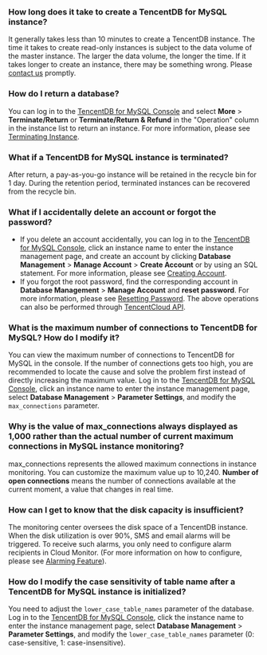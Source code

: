 ### How long does it take to create a TencentDB for MySQL instance?
It generally takes less than 10 minutes to create a TencentDB instance. The time it takes to create read-only instances is subject to the data volume of the master instance. The larger the data volume, the longer the time.
If it takes longer to create an instance, there may be something wrong. Please [contact us](https://intl.cloud.tencent.com/document/product/236/32996) promptly.

### How do I return a database?
You can log in to the [TencentDB for MySQL Console](https://console.cloud.tencent.com/cdb) and select **More** > **Terminate/Return** or **Terminate/Return & Refund** in the "Operation" column in the instance list to return an instance. For more information, please see [Terminating Instance](https://intl.cloud.tencent.com/document/product/236/31895).

<span id = "shilixiaohui"></span>
### What if a TencentDB for MySQL instance is terminated?
After return, a pay-as-you-go instance will be retained in the recycle bin for 1 day. During the retention period, terminated instances can be recovered from the recycle bin.

<span id = "zhanghaomima"></span>
### What if I accidentally delete an account or forgot the password?
- If you delete an account accidentally, you can log in to the [TencentDB for MySQL Console](https://console.cloud.tencent.com/cdb), click an instance name to enter the instance management page, and create an account by clicking **Database Management** > **Manage Account** > **Create Account** or by using an SQL statement. For more information, please see [Creating Account](https://intl.cloud.tencent.com/document/product/236/31900).
- If you forgot the root password, find the corresponding account in **Database Management** > **Manage Account** and **reset password**. For more information, please see [Resetting Password](https://intl.cloud.tencent.com/document/product/236/31901).
The above operations can also be performed through [TencentCloud API](https://intl.cloud.tencent.com/document/product/236/17497).

### What is the maximum number of connections to TencentDB for MySQL? How do I modify it?
You can view the maximum number of connections to TencentDB for MySQL in the console. If the number of connections gets too high, you are recommended to locate the cause and solve the problem first instead of directly increasing the maximum value.
Log in to the [TencentDB for MySQL Console](https://console.cloud.tencent.com/cdb), click an instance name to enter the instance management page, select **Database Management** > **Parameter Settings**, and modify the `max_connections` parameter.


### Why is the value of max_connections always displayed as 1,000 rather than the actual number of current maximum connections in MySQL instance monitoring?
max_connections represents the allowed maximum connections in instance monitoring. You can customize the maximum value up to 10,240. **Number of open connections** means the number of connections available at the current moment, a value that changes in real time.


### How can I get to know that the disk capacity is insufficient?
The monitoring center oversees the disk space of a TencentDB instance. When the disk utilization is over 90%, SMS and email alarms will be triggered. To receive such alarms, you only need to configure alarm recipients in Cloud Monitor. (For more information on how to configure, please see [Alarming Feature](https://intl.cloud.tencent.com/document/product/236/8457)).


### How do I modify the case sensitivity of table name after a TencentDB for MySQL instance is initialized?
You need to adjust the `lower_case_table_names` parameter of the database.
Log in to the [TencentDB for MySQL Console](https://console.cloud.tencent.com/cdb), click the instance name to enter the instance management page, select **Database Management** > **Parameter Settings**, and modify the `lower_case_table_names` parameter (0: case-sensitive, 1: case-insensitive).
